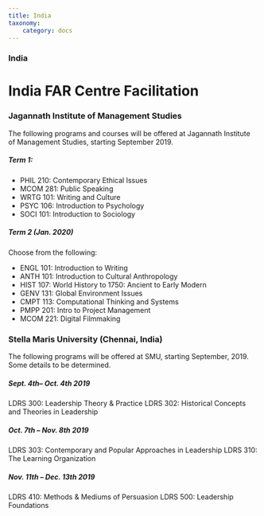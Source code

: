 ```yaml
---
title: India
taxonomy:
    category: docs
---
```


### India

# India FAR Centre Facilitation

### Jagannath Institute of Management Studies  
The following programs and courses will be offered at Jagannath Institute of Management Studies, starting September 2019. 
##### Term 1:
* PHIL 210: Contemporary Ethical Issues 
* MCOM 281: Public Speaking
* WRTG 101: Writing and Culture
* PSYC 106:  Introduction to Psychology 
* SOCI 101: Introduction to Sociology


##### Term 2 (Jan. 2020)
Choose from the following:
* ENGL 101:  Introduction to Writing
* ANTH 101: Introduction to Cultural Anthropology
* HIST 107: World History to 1750: Ancient to Early Modern
* GENV 131: Global Environment Issues
* CMPT 113: Computational Thinking and Systems
* PMPP 201:  Intro to Project Management
* MCOM 221: Digital Filmmaking


### Stella Maris University (Chennai, India)
The following programs will be offered at SMU, starting September, 2019. Some details to be determined.

##### Sept. 4th– Oct. 4th 2019
LDRS 300: Leadership Theory & Practice
LDRS 302: Historical Concepts and Theories in Leadership

##### Oct. 7th – Nov. 8th 2019
LDRS 303: Contemporary and Popular Approaches in Leadership
LDRS 310: The Learning Organization

##### Nov. 11th – Dec. 13th 2019
LDRS 410: Methods & Mediums of Persuasion 
LDRS 500: Leadership Foundations
